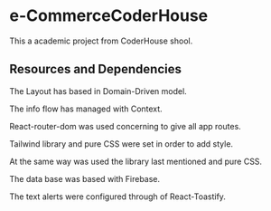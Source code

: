 # e-CommerceCoderHouse

This a academic project from CoderHouse shool.

## Resources and Dependencies

The Layout has based in Domain-Driven model.

The info flow has managed with Context.

React-router-dom was used concerning to give all app routes.

Tailwind library and pure CSS were set in order to add style.

At the same way was used the library last mentioned and pure CSS.

The data base was based with Firebase.

The text alerts were configured through of React-Toastify.
